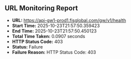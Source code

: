 ## URL Monitoring Report

- **URL:** https://api-gw1-prod1.fisglobal.com/gw/v1/health
- **Start Time:** 2025-10-23T21:57:50.359423
- **End Time:** 2025-10-23T21:57:50.450123
- **Total Time Taken:** 0.0907 seconds
- **HTTP Status Code:** 403
- **Status:** Failure
- **Failure Reason:** HTTP Status Code: 403
